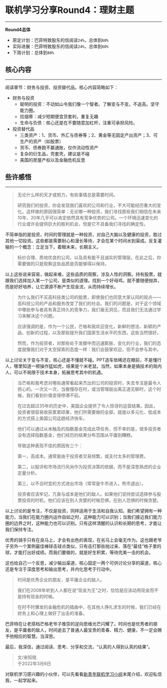 # 联机学习分享Round4：理财主题

----



**Round4总体**

- 原定计划：巴菲特致股东的信阅读`24%`，总体到`60%`
- 实际进展：巴菲特致股东的信阅读`24%`，总体到`60%`
- 下周计划：总体到`80%`



## 核心内容

---

阅读章节：财务与投资、投资替代品。核心内容简略如下：

- 财务与投资
    - 聪明的投资：不动如山令我们像一个智者。了解变与不变。不追高。坚守能力圈。
    - 捡烟蒂：减少短期便宜货套利，重复无趣
    - 生命与负债：核心还是在不要随意加杠杆，注重可承担风险。
- 投资替代品
    - 三类资产：1、货币、外汇与债券等；2、黄金等无固定产出资产；3、可生产的资产（如股票）
    - 货币、债券跑不赢通胀，仅作流动性资产
    - 复杂的衍生品，壳套壳，建议是不碰
    - 美国的房屋产权以及金融危机反思


## 些许感悟

---



> 无论什么样的天才或努力，有些事情总是需要时间。
>
> 研究我们的投资，你会发现我们喜欢的公司和行业，不大可能经历重大的变化。这样做的原因很简单：无论哪一种投资，我们寻找那些我们相信在未来10年、20年几乎可以肯定依然具有竞争优势的公司。一个环境迅速变化的行业或许会提供巨大的胜利机会，但是它不具备我们寻找的确定性。

不简单指的是投资，时间的管理就是一种投资，对自己大脑以及健康的投资，胜过其他一切投资。这些都是需要耐心和漫长等待，才会在某个时间水到渠成。反复灌输的一个概念：立足当下，着眼未来，长期主义。

> 标价合理、质地优良的公司，以及具有能干且诚实的管理层。在此之后，你需要做的只是观察这些品质是否能够得以保持。
>

以上这些说来容易，做起来难，这些品质的观察，涉及人性的洞察。持有股票，就跟我们选择加入某一个公司，是类似的道理。找到一个好母鸡，就不要随便抛弃，而是好好培养，让它源源不断产生现金流，从而持续增长。

> 为什么我们不买高科技类公司的股票，即使我们也同意大家认同的观点——高科技公司的产品和服务改变了我们的社会。我们的问题是，对于这个领域中哪些参与者具有真正持久的竞争力，我们毫无洞见，而且我们无法通过学习来解决这个问题。
>
> 应该强调的是，作为一个公民，芒格和我欢迎变化，新鲜的想法、新颖的产品、创新的过程，以及那些提升我们国家生活水平的东西，这些当然很好。
>
> 然而，作为投资者，对那些处于发酵中而迅速膨胀、变化的行业，我们的态度就像我们对于太空探索的态度一样：我们会鼓掌欢迎，但不会参与其中。

以上讨论关于变与不变，核心还是不懂就不碰。PPT造车依稀还在眼前，不是懂行人，哪里知道一顿操作猛如虎，结果是个米老鼠。当然，如果本身是搞技术的局内人，可以不局限于技术本身，拓展思考其中的机遇。

> 当芒格和我考虑对哪些通常看起来杰出的公司的投资时，失去专注是最令人担心的。一次又一次，当傲慢存在时，或当管理层出离正道无聊时，这个时候，我们看到价值变得停滞不前。
>
> 在过去超过35年的历史中，美国企业提供了令人惊讶的运营结果。因此，投资者很容易收获累累硕果，他们所需要做的全部，就是以多元化、低成本的方式搭上美国公司这趟经济快车。
>
> 他们可以通过从未触及的指数基金完成此项任务，但不幸的是，很多投资者没有选择指数基金，他们经历的结果分布范围从平庸到糟糕。
>
> 导致这种表现不佳的原因有三个：
>
> 第一，高成本。通常是由于投资者交易频繁，或支付太多的管理费。
>
> 第二，以股评和市场流行风尚作为投资决策的依据，而不是深思熟虑的企业定量分析。
>
> 第三，以不合时宜的方式进出市场（常常是牛市进入，熊市退出）。
>
> 投资者应该牢记，亢奋与成本是他们的敌人。如果他们坚持尝试选择参与股票投资的时机，他们应该在别人贪婪的时候恐惧，在别人恐惧的时候贪婪。

以上讨论的是专注，不仅是投资，同样适用于生活和自我认知。我们希望拥有一种能力，当我们在能力圈内运作自如之时，这种能力可以识别；当我们接近我们能力圈的边界之时，这种能力也可以识别。只有这样清醒的认识和长期的思考，才能让我们保持专注。

优秀的骑手只有在良马上，才会有出色的表现，在劣马上会毫无作为。这也跟老爷子另外一个案例最佳棒球击球点类似，只有击打那些抛过来、落在“最佳”格子里的球，才能打出好成绩。而我们要做的，就是好生积累，等待完美一击的机会。

这也给自己一个反思，减少输出渠道，核心固定一两个可供讨论分享的渠道，核心还是专注于深度思考和输出思考，并内化思考于行动中。

> 时间是优秀企业的朋友，是平庸企业的敌人。
>
> 我们在2008年听到人人都在说“现金为王”之时，恰恰是应该动用现金而不是持有现金的时候。
>
> 在时不时爆发的金融危机的插曲中，在其他人挣扎求生的时候，我们已经在财务上和心理上做好了出击的准备。

巴菲特在让老搭档芒格老爷子推崇的逆向思维光芒闪耀了。时间也是优秀者的朋友，是平庸者的敌人，时间逝去了普通人最宝贵的青春、精力、健康，不一定会赐予他相应的智慧。当深思。

最后，我深信，通过阅读、思考、分享和交流，“认真的人得到认真的结果”。

> 文/来知晓<br>
> 于2022年3月6日

对联机学习感兴趣的小伙伴，可以先看看[新青年联机学习小组](https://mp.weixin.qq.com/s/OPAk9hOXBMbsdS_sKsvB9g)末尾介绍，欢迎私信我，一起学起来。



